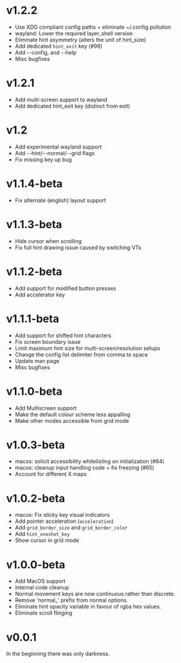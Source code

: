 # v1.2.2
 - Use XDG compliant config paths + eliminate ~/.config pollution
 - wayland: Lower the required layer_shell version
 - Eliminate hint asymmetry (alters the unit of hint_size)
 - Add dedicated `hint_exit` key (#99)
 - Add --config, and --help
 - Misc bugfixes

# v1.2.1
 - Add multi-screen support to wayland
 - Add dedicated hint_exit key (distinct from exit)

# v1.2
 - Add experimental wayland support
 - Add --hint/--normal/--grid flags
 - Fix missing key up bug

# v1.1.4-beta
 - Fix alternate (english) layout support

# v1.1.3-beta
 - Hide cursor when scrolling
 - Fix full hint drawing issue caused by switching VTs

# v1.1.2-beta

 - Add support for modified button presses
 - Add accelerator key

# v1.1.1-beta

 - Add support for shifted hint characters
 - Fix screen boundary issue
 - Limit maximum hint size for multi-screen/resolution setups
 - Change the config list delimiter from comma to space
 - Update man page
 - Misc bugfixes

# v1.1.0-beta

 - Add Multiscreen support
 - Make the default colour scheme less appalling
 - Make other modes accessible from grid mode

# v1.0.3-beta

 - macos: solicit accessibility whitelisting on initialization (#64)
 - macos: cleanup input handling code + fix freezing (#65)
 - Account for different X maps

# v1.0.2-beta

 - macos: Fix sticky key visual indicators
 - Add pointer acceleration (`acceleration`)
 - Add `grid_border_size` and `grid_border_color`
 - Add `hint_oneshot_key`
 - Show cursor in grid mode

# v1.0.0-beta

 - Add MacOS support
 - Internal code cleanup
 - Normal movement keys are now continuous rather than discrete.
 - Remove 'normal_' prefix from normal options.
 - Eliminate hint opacity variable in favour of rgba hex values.
 - Eliminate scroll flinging

# v0.0.1

In the beginning there was only darkness.

